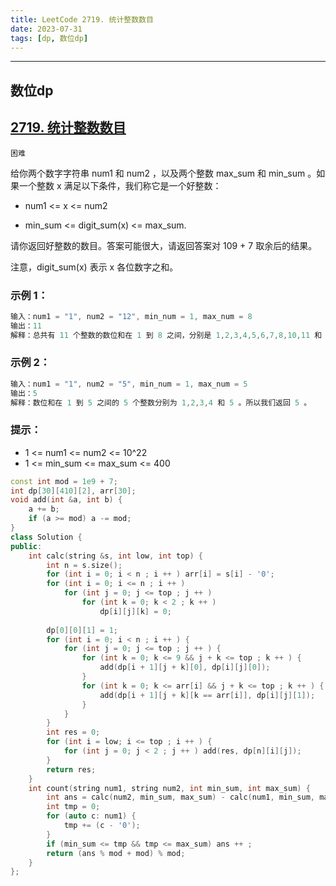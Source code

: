 ```yaml
---
title: LeetCode 2719. 统计整数数目
date: 2023-07-31
tags: [dp, 数位dp]
---
```


---

## 数位dp

## [2719. 统计整数数目](https://leetcode.cn/problems/count-of-integers/description/)

`困难`

给你两个数字字符串 num1 和 num2 ，以及两个整数 max_sum 和 min_sum 。如果一个整数 x 满足以下条件，我们称它是一个好整数：

+ num1 <= x <= num2

+ min_sum <= digit_sum(x) <= max_sum.

请你返回好整数的数目。答案可能很大，请返回答案对 109 + 7 取余后的结果。

注意，digit_sum(x) 表示 x 各位数字之和。

### 示例 1：
```cpp
输入：num1 = "1", num2 = "12", min_num = 1, max_num = 8
输出：11
解释：总共有 11 个整数的数位和在 1 到 8 之间，分别是 1,2,3,4,5,6,7,8,10,11 和 12 。所以我们返回 11 。
```

### 示例 2：
```cpp
输入：num1 = "1", num2 = "5", min_num = 1, max_num = 5
输出：5
解释：数位和在 1 到 5 之间的 5 个整数分别为 1,2,3,4 和 5 。所以我们返回 5 。
```

### 提示：

+ 1 <= num1 <= num2 <= 10^22
+ 1 <= min_sum <= max_sum <= 400

```cpp
const int mod = 1e9 + 7;
int dp[30][410][2], arr[30];
void add(int &a, int b) {
    a += b;
    if (a >= mod) a -= mod;
}
class Solution {
public:
    int calc(string &s, int low, int top) {
        int n = s.size();
        for (int i = 0; i < n ; i ++ ) arr[i] = s[i] - '0';
        for (int i = 0; i <= n ; i ++ )
            for (int j = 0; j <= top ; j ++ )
                for (int k = 0; k < 2 ; k ++ )
                    dp[i][j][k] = 0;
        
        dp[0][0][1] = 1;
        for (int i = 0; i < n ; i ++ ) {
            for (int j = 0; j <= top ; j ++ ) {
                for (int k = 0; k <= 9 && j + k <= top ; k ++ ) {
                    add(dp[i + 1][j + k][0], dp[i][j][0]);
                }
                for (int k = 0; k <= arr[i] && j + k <= top ; k ++ ) {
                    add(dp[i + 1][j + k][k == arr[i]], dp[i][j][1]);
                }
            }
        }
        int res = 0;
        for (int i = low; i <= top ; i ++ ) {
            for (int j = 0; j < 2 ; j ++ ) add(res, dp[n][i][j]);
        }
        return res;
    }
    int count(string num1, string num2, int min_sum, int max_sum) {
        int ans = calc(num2, min_sum, max_sum) - calc(num1, min_sum, max_sum);
        int tmp = 0;
        for (auto c: num1) {
            tmp += (c - '0');
        }
        if (min_sum <= tmp && tmp <= max_sum) ans ++ ;
        return (ans % mod + mod) % mod;
    }
};
```